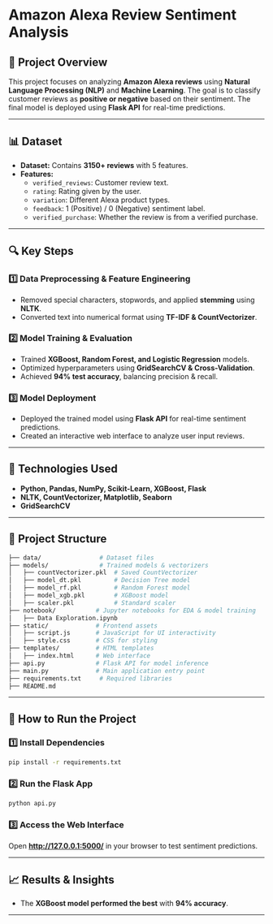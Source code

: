 # **Amazon Alexa Review Sentiment Analysis**

## **📌 Project Overview**
This project focuses on analyzing **Amazon Alexa reviews** using **Natural Language Processing (NLP)** and **Machine Learning**. The goal is to classify customer reviews as **positive or negative** based on their sentiment. The final model is deployed using **Flask API** for real-time predictions.

---

## **📊 Dataset**
- **Dataset:** Contains **3150+ reviews** with 5 features.
- **Features:**
  - `verified_reviews`: Customer review text.
  - `rating`: Rating given by the user.
  - `variation`: Different Alexa product types.
  - `feedback`: 1 (Positive) / 0 (Negative) sentiment label.
  - `verified_purchase`: Whether the review is from a verified purchase.

---

## **🔍 Key Steps**
### **1️⃣ Data Preprocessing & Feature Engineering**
- Removed special characters, stopwords, and applied **stemming** using **NLTK**.  
- Converted text into numerical format using **TF-IDF & CountVectorizer**.
  
### **2️⃣ Model Training & Evaluation**
- Trained **XGBoost, Random Forest, and Logistic Regression** models.  
- Optimized hyperparameters using **GridSearchCV & Cross-Validation**.  
- Achieved **94% test accuracy**, balancing precision & recall.  

### **3️⃣ Model Deployment**
- Deployed the trained model using **Flask API** for real-time sentiment predictions.  
- Created an interactive web interface to analyze user input reviews.  

---

## **🚀 Technologies Used**
- **Python, Pandas, NumPy, Scikit-Learn, XGBoost, Flask**  
- **NLTK, CountVectorizer, Matplotlib, Seaborn**  
- **GridSearchCV**  

---

## **📂 Project Structure**
```bash
├── data/                # Dataset files
├── models/              # Trained models & vectorizers
│   ├── countVectorizer.pkl  # Saved CountVectorizer
│   ├── model_dt.pkl         # Decision Tree model
│   ├── model_rf.pkl         # Random Forest model
│   ├── model_xgb.pkl        # XGBoost model
│   ├── scaler.pkl           # Standard scaler
├── notebook/           # Jupyter notebooks for EDA & model training
│   ├── Data Exploration.ipynb
├── static/             # Frontend assets
│   ├── script.js       # JavaScript for UI interactivity
│   ├── style.css       # CSS for styling
├── templates/          # HTML templates
│   ├── index.html      # Web interface
├── api.py              # Flask API for model inference
├── main.py             # Main application entry point
├── requirements.txt     # Required libraries
├── README.md    
```

---

## **📌 How to Run the Project**
### **1️⃣ Install Dependencies**
```bash
pip install -r requirements.txt
```
### **2️⃣ Run the Flask App**
```bash
python api.py
```
### **3️⃣ Access the Web Interface**
Open **http://127.0.0.1:5000/** in your browser to test sentiment predictions.

---

## **📈 Results & Insights**
- The **XGBoost model performed the best** with **94% accuracy**.  

---



